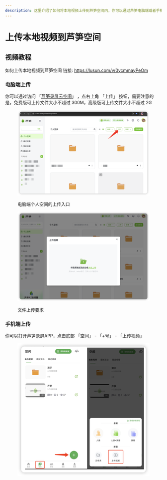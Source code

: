 ```yaml
---
description: 这里介绍了如何将本地视频上传到芦笋空间内，你可以通过芦笋电脑端或者手机端上传
---
```


# 上传本地视频到芦笋空间

## 视频教程

如何上传本地视频到芦笋空间 链接: https://lusun.com/v/0ycmmayPeOm

### 电脑端上传 <a href="#f0-9f-91-8d-e7-94-b5-e8-84-91-e7-ab-af-e4-b8-8a-e4-bc-a0" id="f0-9f-91-8d-e7-94-b5-e8-84-91-e7-ab-af-e4-b8-8a-e4-bc-a0"></a>

你可以通过访问 「[芦笋录屏云空间](https://lusun.com/dashboard/videos)」 ，点右上角 「上传」 按钮，需要注意的是，免费版可上传文件大小不超过 300M，高级版可上传文件大小不超过 2G

<figure><img src="../.gitbook/assets/uploadfile.png" alt=""><figcaption><p>电脑端个人空间的上传入口</p></figcaption></figure>

<figure><img src="../.gitbook/assets/uploadpage.png" alt=""><figcaption><p>文件上传要求</p></figcaption></figure>

### 手机端上传 <a href="#f0-9f-91-8d-e6-89-8b-e6-9c-ba-e7-ab-af-e4-b8-8a-e4-bc-a0" id="f0-9f-91-8d-e6-89-8b-e6-9c-ba-e7-ab-af-e4-b8-8a-e4-bc-a0"></a>

你可以打开芦笋录屏APP，点击底部 「空间」 - 「+号」 - 「上传视频」

<figure><img src="../.gitbook/assets/mobileupload.png" alt=""><figcaption></figcaption></figure>
